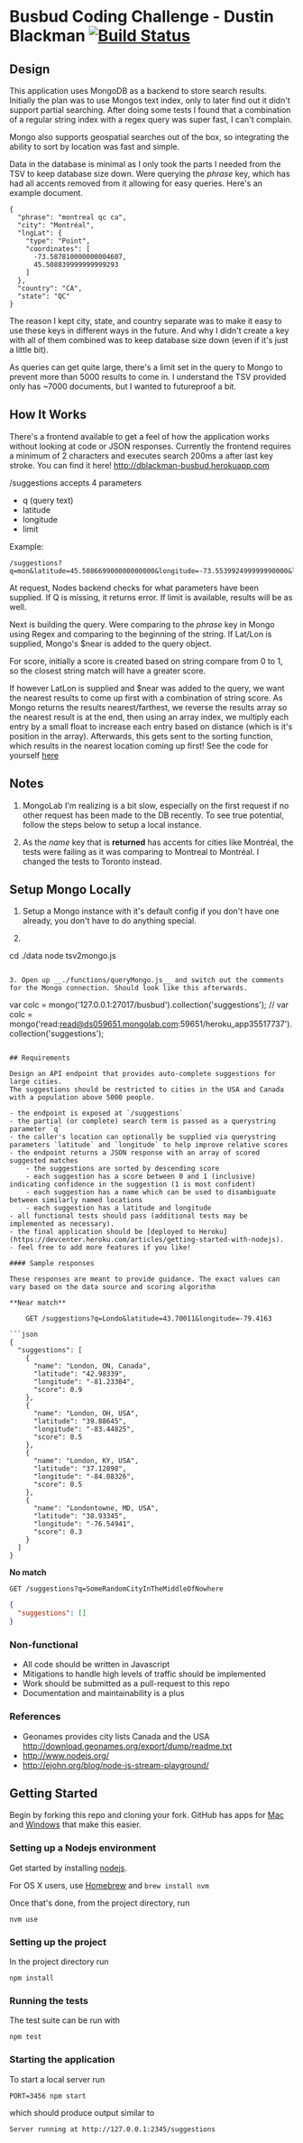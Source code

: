 # Busbud Coding Challenge - Dustin Blackman [![Build Status](https://circleci.com/gh/busbud/coding-challenge-backend-c/tree/master.png?circle-token=6e396821f666083bc7af117113bdf3a67523b2fd)](https://circleci.com/gh/busbud/coding-challenge-backend-c)

## Design

This application uses MongoDB as a backend to store search results. Initially the plan was to use Mongos text index, only to later find out it didn't support partial searching. After doing some tests I found that a combination of a regular string index with a regex query was super fast, I can't complain.

Mongo also supports geospatial searches out of the box, so integrating the ability to sort by location was fast and simple.

Data in the database is minimal as I only took the parts I needed from the TSV to keep database size down. Were querying the *phrase* key, which has had all accents removed from it allowing for easy queries. Here's an example document.

```
{
  "phrase": "montreal qc ca",
  "city": "Montréal",
  "lngLat": {
    "type": "Point",
    "coordinates": [
      -73.587810000000004607,
      45.508839999999999293
    ]
  },
  "country": "CA",
  "state": "QC"
}
```

The reason I kept city, state, and country separate was to make it easy to use these keys in different ways in the future. And why I didn't create a key with all of them combined was to keep database size down (even if it's just a little bit).

As queries can get quite large, there's a limit set in the query to Mongo to prevent more than 5000 results to come in. I understand the TSV provided only has ~7000 documents, but I wanted to futureproof a bit.

## How It Works

There's a frontend available to get a feel of how the application works without looking at code or JSON responses. Currently the frontend requires a minimum of 2 characters and executes search 200ms a after last key stroke. You can find it here! http://dblackman-busbud.herokuapp.com

/suggestions accepts 4 parameters
- q (query text)
- latitude
- longitude
- limit

Example:
```
/suggestions?q=mon&latitude=45.508669900000000000&longitude=-73.553992499999990000&limit=5
```

At request, Nodes backend checks for what parameters have been supplied. If Q is missing, it returns error. If limit is available, results will be as well.

Next is building the query. Were comparing to the *phrase* key in Mongo using Regex and comparing to the beginning of the string. If Lat/Lon is supplied, Mongo's $near is added to the query object.

For score, initially a score is created based on string compare from 0 to 1, so the closest string match will have a greater score.

If however LatLon is supplied and $near was added to the query, we want the nearest results to come up first with a combination of string score. As Mongo returns the results nearest/farthest, we reverse the results array so the nearest result is at the end, then using an array index, we multiply each entry by a small float to increase each entry based on distance (which is it's position in the array). Afterwards, this gets sent to the sorting function, which results in the nearest location coming up first! See the code for yourself [here](./functions/queryMongo.js)

## Notes

1. MongoLab I'm realizing is a bit slow, especially on the first request if no other request has been made to the DB recently. To see true potential, follow the steps below to setup a local instance.

2. As the *name* key that is __returned__ has accents for cities like Montréal, the tests were failing as it was comparing to Montreal to Montréal. I changed the tests to Toronto instead.

## Setup Mongo Locally
1. Setup a Mongo instance with it's default config if you don't have one already, you don't have to do anything special.

2. ```
cd ./data
node tsv2mongo.js
```

3. Open up __./functions/queryMongo.js__ and switch out the comments for the Mongo connection. Should look like this afterwards.

```
var colc = mongo('127.0.0.1:27017/busbud').collection('suggestions');
// var colc = mongo('read:read@ds059651.mongolab.com:59651/heroku_app35517737').collection('suggestions');

```

## Requirements

Design an API endpoint that provides auto-complete suggestions for large cities.
The suggestions should be restricted to cities in the USA and Canada with a population above 5000 people.

- the endpoint is exposed at `/suggestions`
- the partial (or complete) search term is passed as a querystring parameter `q`
- the caller's location can optionally be supplied via querystring parameters `latitude` and `longitude` to help improve relative scores
- the endpoint returns a JSON response with an array of scored suggested matches
    - the suggestions are sorted by descending score
    - each suggestion has a score between 0 and 1 (inclusive) indicating confidence in the suggestion (1 is most confident)
    - each suggestion has a name which can be used to disambiguate between similarly named locations
    - each suggestion has a latitude and longitude
- all functional tests should pass (additional tests may be implemented as necessary).
- the final application should be [deployed to Heroku](https://devcenter.heroku.com/articles/getting-started-with-nodejs).
- feel free to add more features if you like!

#### Sample responses

These responses are meant to provide guidance. The exact values can vary based on the data source and scoring algorithm

**Near match**

    GET /suggestions?q=Londo&latitude=43.70011&longitude=-79.4163

```json
{
  "suggestions": [
    {
      "name": "London, ON, Canada",
      "latitude": "42.98339",
      "longitude": "-81.23304",
      "score": 0.9
    },
    {
      "name": "London, OH, USA",
      "latitude": "39.88645",
      "longitude": "-83.44825",
      "score": 0.5
    },
    {
      "name": "London, KY, USA",
      "latitude": "37.12898",
      "longitude": "-84.08326",
      "score": 0.5
    },
    {
      "name": "Londontowne, MD, USA",
      "latitude": "38.93345",
      "longitude": "-76.54941",
      "score": 0.3
    }
  ]
}
```

**No match**

    GET /suggestions?q=SomeRandomCityInTheMiddleOfNowhere

```json
{
  "suggestions": []
}
```


### Non-functional

- All code should be written in Javascript
- Mitigations to handle high levels of traffic should be implemented
- Work should be submitted as a pull-request to this repo
- Documentation and maintainability is a plus

### References

- Geonames provides city lists Canada and the USA http://download.geonames.org/export/dump/readme.txt
- http://www.nodejs.org/
- http://ejohn.org/blog/node-js-stream-playground/


## Getting Started

Begin by forking this repo and cloning your fork. GitHub has apps for [Mac](http://mac.github.com/) and
[Windows](http://windows.github.com/) that make this easier.

### Setting up a Nodejs environment

Get started by installing [nodejs](http://www.nodejs.org).

For OS X users, use [Homebrew](http://brew.sh) and `brew install nvm`

Once that's done, from the project directory, run

```
nvm use
```

### Setting up the project

In the project directory run

```
npm install
```

### Running the tests

The test suite can be run with

```
npm test
```

### Starting the application

To start a local server run

```
PORT=3456 npm start
```

which should produce output similar to

```
Server running at http://127.0.0.1:2345/suggestions
```
